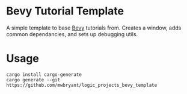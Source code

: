 # Bevy Tutorial Template

A simple template to base [Bevy](https://bevyengine.org/) tutorials from. Creates a window, adds common dependancies, and sets up debugging utils.

# Usage

```
cargo install cargo-generate
cargo generate --git https://github.com/mwbryant/logic_projects_bevy_template
```
